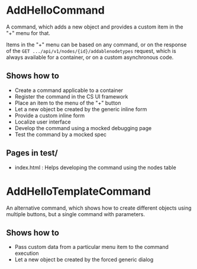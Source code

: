 # AddHelloCommand

A command, which adds a new object and provides a custom item in the "+" menu
for that.

Items in the "+" menu can be based on any command, or on the response of
the `GET .../api/v1/nodes/{id}/addablenodetypes` request, which is always
available for a container, or on a custom asynchronous code.

## Shows how to

* Create a command applicable to a container
* Register the command in the CS UI framework
* Place an item to the menu of the "+" button
* Let a new object be created by the generic inline form
* Provide a custom inline form
* Localize user interface
* Develop the command using a mocked debugging page
* Test the command by a mocked spec

## Pages in test/

* index.html
  : Helps developing the command using the nodes table

# AddHelloTemplateCommand

An alternative command, which shows how to create different objects using
multiple buttons, but a single command with parameters.

## Shows how to

* Pass custom data from a particular menu item to the command execution
* Let a new object be created by the forced generic dialog
